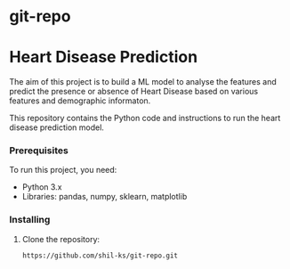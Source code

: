 # git-repo
# Heart Disease Prediction
The aim of this project is to build a ML model to analyse the features and predict the presence or absence of Heart Disease based on various features and demographic informaton.

This repository contains the Python code and instructions to run the heart disease prediction model.
### Prerequisites
To run this project, you need:
- Python 3.x
- Libraries: pandas, numpy, sklearn, matplotlib
### Installing
1. Clone the repository:
   ```bash
   https://github.com/shil-ks/git-repo.git
   
